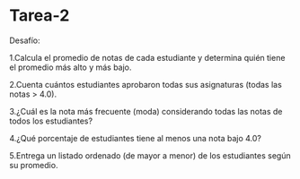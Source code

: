 # Tarea-2
Desafío:

1.Calcula el promedio de notas de cada estudiante y determina quién tiene el promedio más alto y más bajo.

2.Cuenta cuántos estudiantes aprobaron todas sus asignaturas (todas las notas > 4.0).

3.¿Cuál es la nota más frecuente (moda) considerando todas las notas de todos los estudiantes?

4.¿Qué porcentaje de estudiantes tiene al menos una nota bajo 4.0?

5.Entrega un listado ordenado (de mayor a menor) de los estudiantes según su promedio.